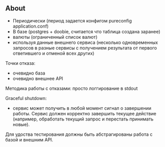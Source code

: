 ## About

- Периодически (период задается конфигом pureconfig application.conf)
- В базе (postgres + doobie, считается что таблица создана заранее)
- валюты (ограниченный список валют)
- используя данные внешнего сервиса (несколько одновременных запросов в разные сервисы с получением результата от первого ответившего и отменой всех других)

Точки отказа:
- очевидно база
- очевидно внешнее API

Методика работы с отказами: просто логгирование в stdout

Graceful shutdown:
 - сервис может получить в любой момент сигнал о завершении работы. Сервис должен корректно завершить текущее действие (например, обработать текущий запрос и перестать принимать новые).

Для удоства тестирования должны быть абстрагированы работа с базой и внешним API.